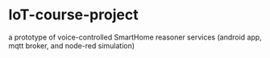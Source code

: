 # IoT-course-project
a prototype of voice-controlled SmartHome reasoner services (android app, mqtt broker, and node-red simulation)
